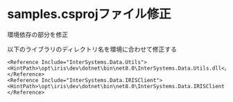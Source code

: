 # samples.csprojファイル修正

環境依存の部分を修正

以下のライブラリのディレクトリ名を環境に合わせて修正する

```
<Reference Include="InterSystems.Data.Utils">
<HintPath>\opt\iris\dev\dotnet\bin\net8.0\InterSystems.Data.Utils.dll</HintPath>
</Reference>
<Reference Include="InterSystems.Data.IRISClient">
<HintPath>\opt\iris\dev\dotnet\bin\net8.0\InterSystems.Data.IRISClient.dll</HintPath>
</Reference>
```
